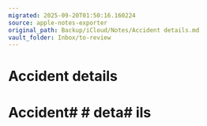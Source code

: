 ```yaml
---
migrated: 2025-09-20T01:50:16.160224
source: apple-notes-exporter
original_path: Backup/iCloud/Notes/Accident details.md
vault_folder: Inbox/to-review
---
```

# Accident details

# Accident#  # deta# ils # 

